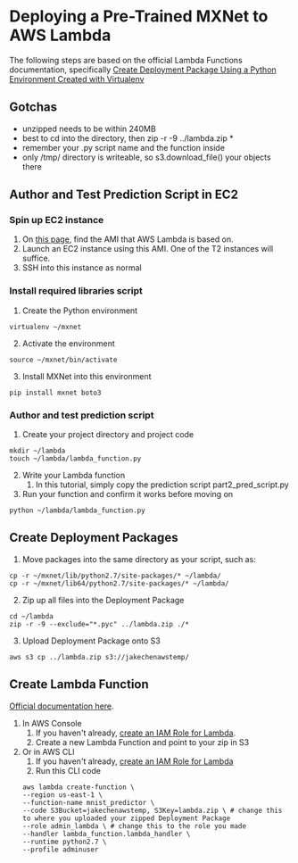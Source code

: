 # Deploying a Pre-Trained MXNet to AWS Lambda
The following steps are based on the official Lambda Functions documentation, specifically [Create Deployment Package Using a Python Environment Created with Virtualenv](http://docs.aws.amazon.com/lambda/latest/dg/lambda-python-how-to-create-deployment-package.html#deployment-pkg-for-virtualenv)

## Gotchas
- unzipped needs to be within 240MB
- best to cd into the directory, then zip -r -9 ../lambda.zip *
- remember your .py script name and the function inside
- only /tmp/ directory is writeable, so s3.download_file() your objects there

## Author and Test Prediction Script in EC2

### Spin up EC2 instance
1. On [this page](http://docs.aws.amazon.com/lambda/latest/dg/current-supported-versions.html), find the AMI that AWS Lambda is based on.
2. Launch an EC2 instance using this AMI. One of the T2 instances will suffice.
3. SSH into this instance as normal

### Install required libraries script
1. Create the Python environment
```
virtualenv ~/mxnet
```
2. Activate the environment
```
source ~/mxnet/bin/activate
```
3. Install MXNet into this environment
```
pip install mxnet boto3
```

### Author and test prediction script
1. Create your project directory and project code
```
mkdir ~/lambda
touch ~/lambda/lambda_function.py
```
2. Write your Lambda function
	1. In this tutorial, simply copy the prediction script part2_pred_script.py
3. Run your function and confirm it works before moving on
```
python ~/lambda/lambda_function.py
```

## Create Deployment Packages
1. Move packages into the same directory as your script, such as:
```
cp -r ~/mxnet/lib/python2.7/site-packages/* ~/lambda/
cp -r ~/mxnet/lib64/python2.7/site-packages/* ~/lambda/
```
2. Zip up all files into the Deployment Package
```
cd ~/lambda
zip -r -9 --exclude="*.pyc" ../lambda.zip ./*
```
3. Upload Deployment Package onto S3
```
aws s3 cp ../lambda.zip s3://jakechenawstemp/
```

## Create Lambda Function
[Official documentation here](http://docs.aws.amazon.com/lambda/latest/dg/with-userapp-walkthrough-custom-events-upload.html).
1. In AWS Console
	1. If you haven't already, [create an IAM Role for Lambda](http://docs.aws.amazon.com/lambda/latest/dg/with-userapp-walkthrough-custom-events-create-iam-role.html).
	2. Create a new Lambda Function and point to your zip in S3
2. Or in AWS CLI
	1. If you haven't already, [create an IAM Role for Lambda](http://docs.aws.amazon.com/lambda/latest/dg/with-userapp-walkthrough-custom-events-create-iam-role.html)
	2. Run this CLI code
	```
	aws lambda create-function \
	--region us-east-1 \
	--function-name mnist_predictor \
	--code S3Bucket=jakechenawstemp, S3Key=lambda.zip \ # change this to where you uploaded your zipped Deployment Package
	--role admin_lambda \ # change this to the role you made
	--handler lambda_function.lambda_handler \
	--runtime python2.7 \
	--profile adminuser 
	```